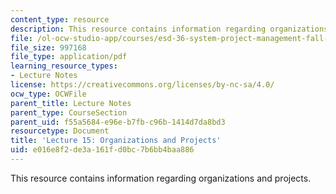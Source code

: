 ```yaml
---
content_type: resource
description: This resource contains information regarding organizations and projects.
file: /ol-ocw-studio-app/courses/esd-36-system-project-management-fall-2012/e016e8f2de3a161fd0bc7b6bb4baa886_MITESD_36F12_Lec15.pdf
file_size: 997168
file_type: application/pdf
learning_resource_types:
- Lecture Notes
license: https://creativecommons.org/licenses/by-nc-sa/4.0/
ocw_type: OCWFile
parent_title: Lecture Notes
parent_type: CourseSection
parent_uid: f55a5684-e96e-b7fb-c96b-1414d7da8bd3
resourcetype: Document
title: 'Lecture 15: Organizations and Projects'
uid: e016e8f2-de3a-161f-d0bc-7b6bb4baa886
---
```

This resource contains information regarding organizations and projects.